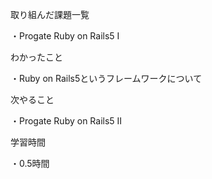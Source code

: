 取り組んだ課題一覧

・Progate Ruby on Rails5 I

わかったこと

・Ruby on Rails5というフレームワークについて

次やること

・Progate Ruby on Rails5 II

学習時間

・0.5時間
